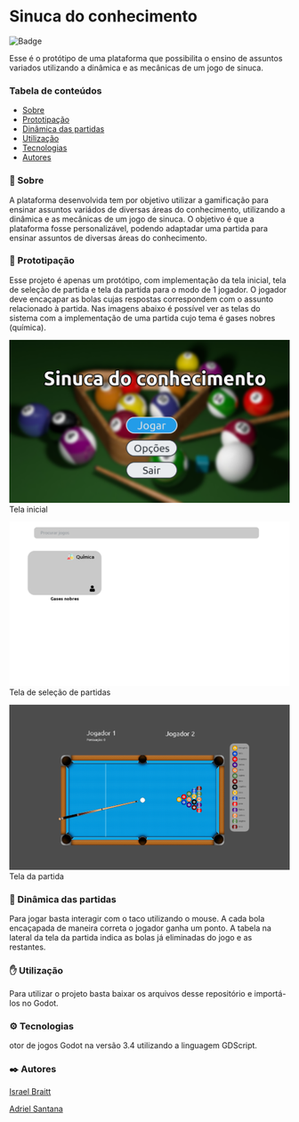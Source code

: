 # Sinuca do conhecimento
![Badge](https://img.shields.io/badge/Godot-v3.4-blue)

Esse é o protótipo de uma plataforma que possibilita o ensino de assuntos variados utilizando a dinâmica e as mecânicas de um jogo de sinuca.

### Tabela de conteúdos
- [Sobre](#sobre)
- [Prototipação](#prototipação)
- [Dinâmica das partidas](#dinâmica-das-partidas)
- [Utilização](#utilização)
- [Tecnologias](#tecnologias)
- [Autores](#autores)

### :8ball: Sobre
A plataforma desenvolvida tem por objetivo utilizar a gamificação para ensinar assuntos variádos de diversas áreas do conhecimento, utilizando a dinâmica e as mecânicas de um jogo de sinuca. O objetivo é que a plataforma fosse personalizável, podendo adaptadar uma partida para ensinar assuntos de diversas áreas do conhecimento.

### :construction: Prototipação
Esse projeto é apenas um protótipo, com implementação da tela inicial, tela de seleção de partida e tela da partida para o modo de 1 jogador. O jogador deve encaçapar as bolas cujas respostas correspondem com o assunto relacionado à partida.
Nas imagens abaixo é possível ver as telas do sistema com a implementação de uma partida cujo tema é gases nobres (química).

![Tela inicial](https://github.com/israelbraitt/sinuca-do-conhecimento/blob/main/readme_resources/tela_inicial.png)
Tela inicial

![Tela de seleção de partidas](https://github.com/israelbraitt/sinuca-do-conhecimento/blob/main/readme_resources/tela_sele%C3%A7%C3%A3o_partidas.png)
Tela de seleção de partidas

![Tela da partida](https://github.com/israelbraitt/sinuca-do-conhecimento/blob/main/readme_resources/tela_partida.png)
Tela da partida

### :game_die: Dinâmica das partidas
Para jogar basta interagir com o taco utilizando o mouse. A cada bola encaçapada de maneira correta o jogador ganha um ponto. A tabela na lateral da tela da partida indica as bolas já eliminadas do jogo e as restantes.

### :hand: Utilização
Para utilizar o projeto basta baixar os arquivos desse repositório e importá-los no Godot.

### :gear: Tecnologias
otor de jogos Godot na versão 3.4 utilizando a linguagem GDScript.

### :black_nib: Autores
[Israel Braitt](https://github.com/israelbraitt)

[Adriel Santana](https://github.com/Pegasus77-Adriel)
